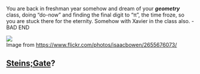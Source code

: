 You are back in freshman year somehow and dream of your _**geometry**_ class, doing “do-now” and finding the final digit to “π”, the time froze, so you are stuck there for the eternity. Somehow with Xavier in the class also. - BAD END

![](https://www.flickr.com/photos/isaacbowen/2655676073)  
Image from https://www.flickr.com/photos/isaacbowen/2655676073/
## [Steins;Gate](../README.md)?